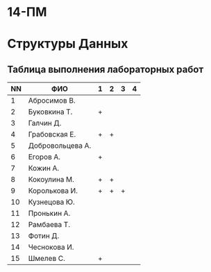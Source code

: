 # 14-ПМ
# Структуры Данных
## Таблица выполнения лабораторных работ

| NN  | ФИО              | 1   | 2   | 3   | 4   |
| --- | ---------------- | --- | --- | --- | --- |
| 1   | Абросимов В.     |     |     |     |     |
| 2   | Буковкина Т.     | +   |     |     |     |
| 3   | Галчин Д.        |     |     |     |     |
| 4   | Грабовская Е.    | +   | +   |     |     |
| 5   | Добровольцева А. |     |     |     |     |
| 6   | Егоров А.        | +   |     |     |     |
| 7   | Кожин А.         |     |     |     |     |
| 8   | Кокоулина М.     | +   | +   |     |     |
| 9   | Королькова И.    | +   | +   | +   |     |
| 10  | Кузнецова Ю.     |     |     |     |     |
| 11  | Пронькин А.      |     |     |     |     |
| 12  | Рамбаева Т.      |     |     |     |     |
| 13  | Фотин Д.         |     |     |     |     |
| 14  | Чеснокова И.     |     |     |     |     |
| 15  | Шмелев С.        | +   |     |     |     |
